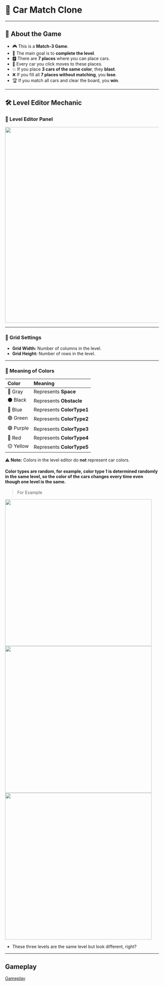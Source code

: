 # 🚗 Car Match Clone

---

## 📖 About the Game

- 🎮 This is a **Match-3 Game**.
- 🎯 The main goal is to **complete the level**.
- 🅿️ There are **7 places** where you can place cars.
- 🚗 Every car you click moves to these places.
- 💥 If you place **3 cars of the same color**, they **blast**.
- ❌ If you fill all **7 places without matching**, you **lose**.
- 🏆 If you match all cars and clear the board, you **win**.

---

## 🛠️ Level Editor Mechanic

### 🎨 Level Editor Panel

<img src="https://github.com/muratkrdl/Car-Match-Clone/blob/main/SS/LevelEditor.png" width="640px">

---

### 📏 Grid Settings

- **Grid Width:** Number of columns in the level.
- **Grid Height:** Number of rows in the level.

---

### 🎨 Meaning of Colors

| Color  | Meaning                    |
|:--------|:---------------------------|
| 🩶 Gray   | Represents **Space**         |
| ⚫ Black  | Represents **Obstacle**      |
| 🔵 Blue   | Represents **ColorType1**    |
| 🟢 Green  | Represents **ColorType2**    |
| 🟣 Purple | Represents **ColorType3**    |
| 🔴 Red    | Represents **ColorType4**    |
| 🟡 Yellow | Represents **ColorType5**    |

⚠️ **Note:** Colors in the level editor do **not** represent car colors.

#### Color types are random, for example, color type 1 is determined randomly in the same level, so the color of the cars changes every time even though one level is the same.

> For Example 

<img src="https://github.com/muratkrdl/Car-Match-Clone/blob/main/SS/LevelEditor_Product1.png" width="480px">

<img src="https://github.com/muratkrdl/Car-Match-Clone/blob/main/SS/LevelEditor_Product2.png" width="480px">

<img src="https://github.com/muratkrdl/Car-Match-Clone/blob/main/SS/LevelEditor_Product3.png" width="480px">

- These three levels are the same level but look different, right?

---

## Gameplay

[Gameplay](https://www.youtube.com/shorts/XKGnSJ9dPrA)
